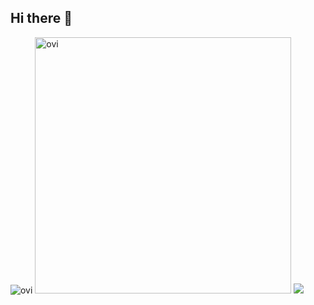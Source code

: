 ## Hi there 👋

<!--
**hikarukitamura-0/hikarukitamura-0** is a ✨ _special_ ✨ repository because its `README.md` (this file) appears on your GitHub profile.

Here are some ideas to get you started:

- 🔭 I’m currently working on ...
- 🌱 I’m currently learning ...
- 👯 I’m looking to collaborate on ...
- 🤔 I’m looking for help with ...
- 💬 Ask me about ...
- 📫 How to reach me: ...
- 😄 Pronouns: ...
- ⚡ Fun fact: ...
-->
<img src="https://github-readme-stats.vercel.app/api/top-langs?username=hikarukitamura-0&show_icons=true&locale=en&layout=compact&theme=chartreuse-dark" alt="ovi" />

<img src="https://github-readme-stats.vercel.app/api?username=hikarukitamura-0&show_icons=true&locale=jp&theme=chartreuse-dark" alt="ovi" width="410" />

<img src="https://github-profile-trophy.vercel.app/?username=hikarukitamura-0&theme=juicyfresh&no-bg=true" />

